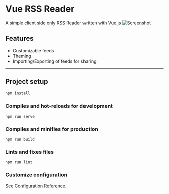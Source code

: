 # Vue RSS Reader
A simple client side only RSS Reader written with Vue.js
![Screenshot](https://i.irq.pw/u/10.58.59-09.04.21.png)


## Features
- Customizable feeds
- Theming
- Importing/Exporting of feeds for sharing


---
## Project setup
```
npm install
```

### Compiles and hot-reloads for development
```
npm run serve
```

### Compiles and minifies for production
```
npm run build
```

### Lints and fixes files
```
npm run lint
```

### Customize configuration
See [Configuration Reference](https://cli.vuejs.org/config/).
